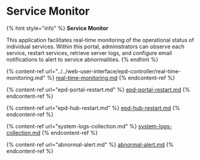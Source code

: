 # Service Monitor

{% hint style="info" %}
**Service Monitor**

This application facilitates real-time monitoring of the operational status of individual services. Within this portal, administrators can observe each service, restart services, retrieve server logs, and configure email notifications to alert to service abnormalities.
{% endhint %}

{% content-ref url="../../web-user-interface/epd-controller/real-time-monitoring.md" %}
[real-time-monitoring.md](../../web-user-interface/epd-controller/real-time-monitoring.md)
{% endcontent-ref %}

{% content-ref url="epd-portal-restart.md" %}
[epd-portal-restart.md](epd-portal-restart.md)
{% endcontent-ref %}

{% content-ref url="epd-hub-restart.md" %}
[epd-hub-restart.md](epd-hub-restart.md)
{% endcontent-ref %}

{% content-ref url="system-logs-collection.md" %}
[system-logs-collection.md](system-logs-collection.md)
{% endcontent-ref %}

{% content-ref url="abnormal-alert.md" %}
[abnormal-alert.md](abnormal-alert.md)
{% endcontent-ref %}
